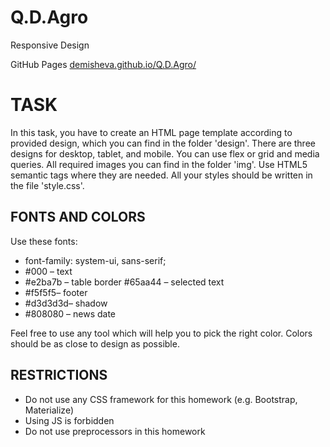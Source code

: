 # Q.D.Agro
<p>Responsive Design</p>
<p>GitHub Pages <a href="https://demisheva.github.io/Q.D.Agro/">demisheva.github.io/Q.D.Agro/</a></p>


<h1>TASK</h1>
<p>In this task, you have to create an HTML page template according to provided design, which you
can find in the folder 'design'. There are three designs for desktop, tablet, and mobile. You can use flex
or grid and media queries. All required images you can find in the folder 'img'. Use HTML5 semantic tags where they are needed. All your styles should be
written in the file 'style.css'.</p>

<h2>FONTS AND COLORS</h2>
<p>Use these fonts:</p>
<ul>
    <li>font-family: system-ui, sans-serif;</li>
    <li>#000 – text</li>
    <li>#e2ba7b – table border #65aa44 – selected text</li>
    <li> #f5f5f5– footer</li>
    <li> #d3d3d3d– shadow</li>
    <li>#808080 – news date</li>
</ul>
<p>Feel free to use any tool which will help you to pick the right color. Colors should be as close to design as possible.</p>

<h2>RESTRICTIONS</h2>
<ul>
    <li>Do not use any CSS framework for this homework (e.g. Bootstrap, Materialize)</li>
    <li>Using JS is forbidden</li>
    <li>Do not use preprocessors in this homework</li>
</ul>
